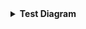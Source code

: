 <details> <summary><strong>Test Diagram</strong></summary>
flowchart TD
  A[Start] --> B[Inside details]
</details>
